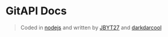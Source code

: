 # GitAPI Docs
> Coded in [nodejs](https://nodejs.org/en/) and written by [JBYT27](https://github.com/JBYT27) and [darkdarcool](https://github.com/darkdarcool)

